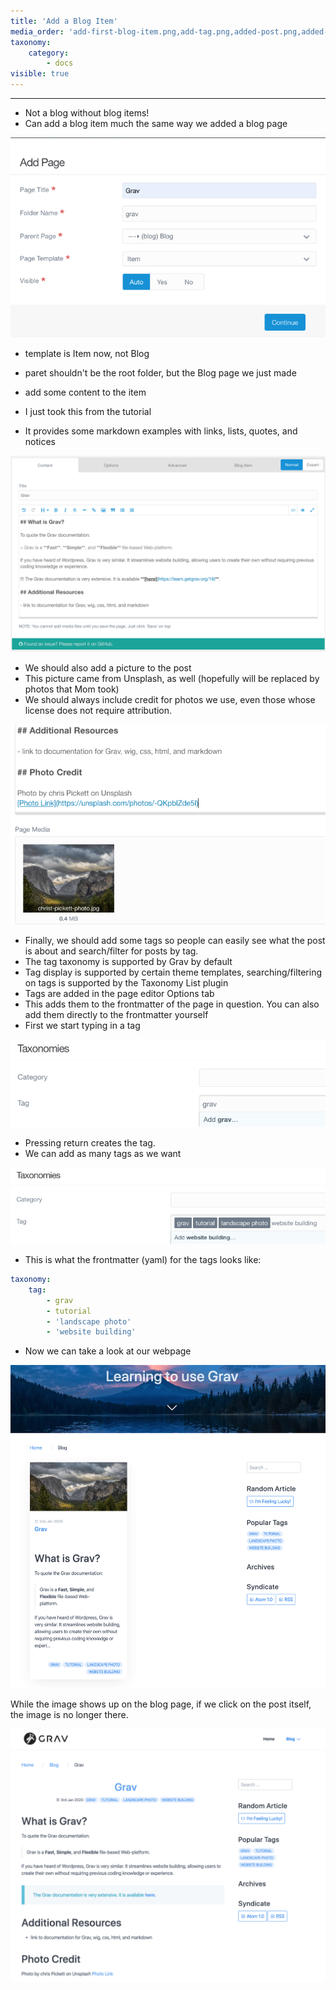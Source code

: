```yaml
---
title: 'Add a Blog Item'
media_order: 'add-first-blog-item.png,add-tag.png,added-post.png,added-tags.png,adding-media.png,after-summary-delimiter.png,first-item-content.png,summary-delimiter.png'
taxonomy:
    category:
        - docs
visible: true
---
```


---

- Not a blog without blog items!
- Can add a blog item much the same way we added a blog page

![adding a blog item](add-first-blog-item.png)

- template is Item now, not Blog
- paret shouldn't be the root folder, but the Blog page we just made

- add some content to the item
- I just took this from the tutorial
- It provides some markdown examples with links, lists, quotes, and notices

![adding content](first-item-content.png)

- We should also add a picture to the post
- This picture came from Unsplash, as well (hopefully will be replaced by photos that Mom took)
- We should always include credit for photos we use, even those whose license does not require attribution.

![adding media](adding-media.png)

- Finally, we should add some tags so people can easily see what the post is about and search/filter for posts by tag.
- The tag taxonomy is supported by Grav by default
- Tag display is supported by certain theme templates, searching/filtering on tags is supported by the Taxonomy List plugin
- Tags are added in the page editor Options tab
- This adds them to the frontmatter of the page in question. You can also add them directly to the frontmatter yourself
- First we start typing in a tag

![adding a new tag](add-tag.png)

- Pressing return creates the tag.
- We can add as many tags as we want

![adding many tags](added-tags.png)

- This is what the frontmatter (yaml) for the tags looks like:

```yaml
taxonomy:
    tag:
        - grav
        - tutorial
        - 'landscape photo'
        - 'website building'
```

- Now we can take a look at our webpage

![webpage with first post](added-post.png)

While the image shows up on the blog page, if we click on the post itself, the image is no longer there.

![post without image](item-without-image.png)